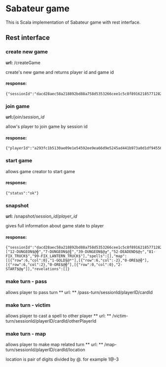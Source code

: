 # Sabateur game

This is Scala implementation of Sabateur game with rest interface. 

## Rest interface

### create new game
**url:** /createGame

create's new game and returns player id and game id
#### response:
```$json
{"sessionId":"dacd28aec58a218892bd88a758d5353266cee1c5c8f89162185771282e14f037","playerId":"d671c3862b146973d9c628f2879add12ce86b2ade91d671226adaef540398bad","status":"ok"}
``` 

### join game
**url:**/join/_session_id_

allow's player to join game by session id

#### response:
```$json
{"playerId":"a293fc1b5130ae09e1e54592ee9ea66d9e5245ad441b973a0d1df94556d373f5","status":"ok"}
``` 
### start game
allows game creator to start game
#### response:
```$json
{"status":"ok"}
``` 
### snapshot 
**url:** /snapshot/_session_id_/_player_id_

gives full information about game state to player

#### response:
```$json
{"sessionId":"dacd28aec58a218892bd88a758d5353266cee1c5c8f89162185771282e14f037","playerID":"d671c3862b146973d9c628f2879add12ce86b2ade91d671226adaef540398bad","turns":0,"goldFound":false,"gameEnd":false,"hand":["12-DUNGEON$@╬","7-DUNGEON$@║","39-DUNGEON$@╔","52-DEADEND$@┬","81-FIX_TRUCK$","99-FIX_LANTERN_TRUCK$"],"spells":[],"map":[[{"row":6,"col":0},"1-GOLD$@*"],[{"row":6,"col":-2},"0-ORE$@╬"],[{"row":6,"col":2},"0-ORE$@╬"],[{"row":0,"col":0},"2-START$@╦"]],"revelations":[]}
``` 

### make turn - pass
allows player to pass turn
** url: ** /pass-turn/sessionId/playerID/cardId

### make turn - victim
allows player to cast a spell to other player
** url: ** /victim-turn/sessionId/playerID/cardId/otherPlayerId

### make turn - map
allows player to make map related turn
** url: ** /map-turn/sessionId/playerID/cardId/location

location is pair of digits divided by @. for example 1@-3

